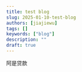 ```yaml
---
title: test blog
slug: 2025-01-10-test-blog
authors: [jiajiewu]
tags: []
keywords: ["blog"]
description: ""
draft: true
---
```

阿是贷款
